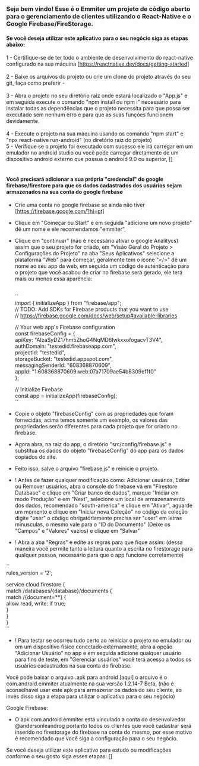 ### Seja bem vindo! Esse é o Emmiter um projeto de código aberto para o gerenciamento de clientes utilizando o React-Native e o Google Firebase/FireStorage.

#### Se você deseja utilizar este aplicativo para o seu negócio siga as etapas abaixo:

1 - Certifique-se de ter todo o ambiente de desenvolvimento do react-native configurado na sua máquina [https://reactnative.dev/docs/getting-started]<br><br> 
2 - Baixe os arquivos do projeto ou crie um clone do projeto através do seu git, faça como preferir -<br><br>
3 - Abra o projeto no seu diretório raiz onde estará localizado o "App.js" e em seguida execute o comando "npm install ou npm i" necessário para instalar
todas as dependências que o projeto necessita para que possa ser executado sem nenhum erro e para que as suas funções funcionem devidamente.<br><br>
4 - Execute o projeto na sua máquina usando os comando "npm start" e "npx react-native run-android" (no diretório raiz do projeto)  
5 - Verifique se o projeto foi executado com sucesso ele irá carregar em um emulador no android studio ou você pode carregar diretamente de um dispositivo
android externo que possua o android 9.0 ou superior, []<br><br>

#### Você precisará adicionar a sua própria "credencial" do google firebase/firestore para que os dados cadastrados dos usuários sejam armazenados na sua conta do google firebase

- Crie uma conta no google firebase se ainda não tiver [https://firebase.google.com/?hl=pt]<br>
- Clique em "Começar ou Start" e em seguida "adicione um novo projeto" dê um nome e ele recomendamos "emmiter",
- Clique em "continuar" (não é necessário ativar o google Analitycs) assim que o seu projeto for criado, em "Visão Geral do Projeto > Configurações do Projeto"
  na aba "Seus Aplicativos" selecione a plataforma "Web" para começar, geralmente tem o ícone "</>" dê um nome ao seu app da web, em seguida um código de autenticação
  para o projeto que você acabou de criar no firebase será gerado, ele terá mais ou menos essa aparência:<br><br>

  ``  
   import { initializeApp } from "firebase/app";  
   // TODO: Add SDKs for Firebase products that you want to use  
   // https://firebase.google.com/docs/web/setup#available-libraries  
   
   // Your web app's Firebase configuration  
   const firebaseConfig = {  
     apiKey: "AIzaSyDZ17hm5ZhoG4NqMD6IwkxxofogacvT3V4",  
     authDomain: "testedid.firebaseapp.com",  
     projectId: "testedid",  
     storageBucket: "testedid.appspot.com",  
     messagingSenderId: "608368870609",  
     appId: "1:608368870609:web:07a71709ae54b8309ef1f0"  
   };  
   
   // Initialize Firebase  
   const app = initializeApp(firebaseConfig);  
  ``  
  
- Copie o objeto "firebaseConfig" com as propriedades que foram fornecidas, acima temos somente um exemplo, os valores das propriedades serão diferentes para cada
  projeto que for criado no firebase.  
  
- Agora abra, na raiz do app, o diretório "src/config/firebase.js" e substitua os dados do objeto "firebaseConfig" do app para os dados copiados do site.
- Feito isso, salve o arquivo "firebase.js" e reinicie o projeto.  

- ! Antes de fazer qualquer modificação como: Adicionar usuários, Editar ou Remover usuários, abra o console do firebase vá em "Firestore Database" e clique em
  "Criar banco de dados", marque "Iniciar em modo Produção" e em "Next", selecione um local de armazenamento dos dados, recomendado "south-america" e clique em "Ativar",
  aguarde um momento e clique em "Iniciar nova Coleção" no código da coleção digite "user" o código obrigatóriamente precisa ser "user" em letras minusculas, o mesmo vale
  para o "ID do Documento" (Deixe os "Campos" e "Valores" vazios) e clique em "Salvar"  

- ! Abra a aba "Regras" e edite as regras para que fique assim:
  (dessa maneira você permite tanto a leitura quanto a escrita no firestorage para qualquer pessoa, necessário para que o app funcione corretamente)  
  
``  
   rules_version = '2';  
   
   service cloud.firestore {  
     match /databases/{database}/documents {  
       match /{document=**} {  
         allow read, write: if true;  
       }  
     }  
   }  
``  

- ! Para testar se ocorreu tudo certo ao reiniciar o projeto no emulador ou em um dispositivo físico conectado externamente, abra a opção "Adicionar Usuário" no app
  e em seguida adicione qualquer usuário para fins de teste, em "Gerenciar usuários" você terá acesso a todos os usuários cadastrados na sua conta do firebase.  
   
Você pode baixar o arquivo .apk para android [aqui] o arquivo é o com.android.emmiter atualmente na sua versão 1.2.14-7 Beta,
(não é aconselhável usar este apk para armazenar os dados do seu cliente, ao invés disso siga a etapa para utilizar o aplicativo para o seu negócio)  

Google Firebase: 
- O apk com.android.emmiter está vinculado a conta do desenvolvedor @andersonleandrog portanto todos os clientes que você cadastrar será
  inserido no firestorage do firebase na conta do mesmo, por esse motivo é recomendado que você siga a configuração para o seu negócio.  
  
Se você deseja utilizar este aplicativo para estudo ou modificações conforme o seu gosto siga esses etapas: []  
